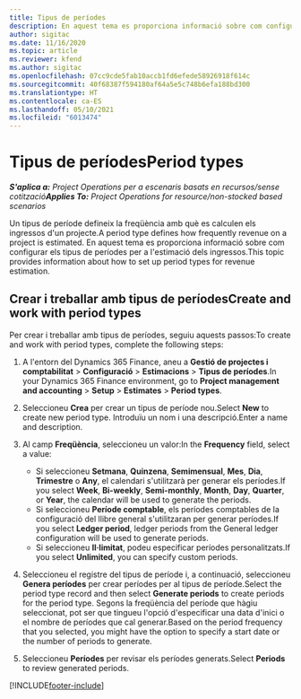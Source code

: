 ```yaml
---
title: Tipus de períodes
description: En aquest tema es proporciona informació sobre com configurar els tipus de períodes per a l'estimació dels ingressos.
author: sigitac
ms.date: 11/16/2020
ms.topic: article
ms.reviewer: kfend
ms.author: sigitac
ms.openlocfilehash: 07cc9cde5fab10accb1fd6efede58926918f614c
ms.sourcegitcommit: 40f68387f594180af64a5e5c748b6efa188bd300
ms.translationtype: HT
ms.contentlocale: ca-ES
ms.lasthandoff: 05/10/2021
ms.locfileid: "6013474"
---
```

# <a name="period-types"></a><span data-ttu-id="f55f1-103">Tipus de períodes</span><span class="sxs-lookup"><span data-stu-id="f55f1-103">Period types</span></span>

<span data-ttu-id="f55f1-104">_**S'aplica a:** Project Operations per a escenaris basats en recursos/sense cotització_</span><span class="sxs-lookup"><span data-stu-id="f55f1-104">_**Applies To:** Project Operations for resource/non-stocked based scenarios_</span></span>

<span data-ttu-id="f55f1-105">Un tipus de període defineix la freqüència amb què es calculen els ingressos d'un projecte.</span><span class="sxs-lookup"><span data-stu-id="f55f1-105">A period type defines how frequently revenue on a project is estimated.</span></span> <span data-ttu-id="f55f1-106">En aquest tema es proporciona informació sobre com configurar els tipus de períodes per a l'estimació dels ingressos.</span><span class="sxs-lookup"><span data-stu-id="f55f1-106">This topic provides information about how to set up period types for revenue estimation.</span></span> 

## <a name="create-and-work-with-period-types"></a><span data-ttu-id="f55f1-107">Crear i treballar amb tipus de períodes</span><span class="sxs-lookup"><span data-stu-id="f55f1-107">Create and work with period types</span></span>
<span data-ttu-id="f55f1-108">Per crear i treballar amb tipus de períodes, seguiu aquests passos:</span><span class="sxs-lookup"><span data-stu-id="f55f1-108">To create and work with period types, complete the following steps:</span></span>

1. <span data-ttu-id="f55f1-109">A l'entorn del Dynamics 365 Finance, aneu a **Gestió de projectes i comptabilitat** > **Configuració** > **Estimacions** > **Tipus de períodes**.</span><span class="sxs-lookup"><span data-stu-id="f55f1-109">In your Dynamics 365 Finance environment, go to **Project management and accounting** > **Setup** > **Estimates** > **Period types**.</span></span>
2. <span data-ttu-id="f55f1-110">Seleccioneu **Crea** per crear un tipus de període nou.</span><span class="sxs-lookup"><span data-stu-id="f55f1-110">Select **New** to create new period type.</span></span> <span data-ttu-id="f55f1-111">Introduïu un nom i una descripció.</span><span class="sxs-lookup"><span data-stu-id="f55f1-111">Enter a name and description.</span></span>
3. <span data-ttu-id="f55f1-112">Al camp **Freqüència**, seleccioneu un valor:</span><span class="sxs-lookup"><span data-stu-id="f55f1-112">In the **Frequency** field, select a value:</span></span>

    - <span data-ttu-id="f55f1-113">Si seleccioneu **Setmana**, **Quinzena**, **Semimensual**, **Mes**, **Dia**, **Trimestre** o **Any**, el calendari s'utilitzarà per generar els períodes.</span><span class="sxs-lookup"><span data-stu-id="f55f1-113">If you select **Week**, **Bi-weekly**, **Semi-monthly**, **Month**, **Day**, **Quarter**, or **Year**, the calendar will be used to generate the periods.</span></span> 
    - <span data-ttu-id="f55f1-114">Si seleccioneu **Període comptable**, els períodes comptables de la configuració del llibre general s'utilitzaran per generar períodes.</span><span class="sxs-lookup"><span data-stu-id="f55f1-114">If you select **Ledger period**, ledger periods from the General ledger configuration will be used to generate periods.</span></span>
    - <span data-ttu-id="f55f1-115">Si seleccioneu **Il·limitat**, podeu especificar períodes personalitzats.</span><span class="sxs-lookup"><span data-stu-id="f55f1-115">If you select **Unlimited**, you can specify custom periods.</span></span>
4. <span data-ttu-id="f55f1-116">Seleccioneu el registre del tipus de període i, a continuació, seleccioneu **Genera períodes** per crear períodes per al tipus de període.</span><span class="sxs-lookup"><span data-stu-id="f55f1-116">Select the period type record and then select **Generate periods** to create periods for the period type.</span></span> <span data-ttu-id="f55f1-117">Segons la freqüència del període que hàgiu seleccionat, pot ser que tingueu l'opció d'especificar una data d'inici o el nombre de períodes que cal generar.</span><span class="sxs-lookup"><span data-stu-id="f55f1-117">Based on the period frequency that you selected, you might have the option to specify a start date or the number of periods to generate.</span></span>
5. <span data-ttu-id="f55f1-118">Seleccioneu **Períodes** per revisar els períodes generats.</span><span class="sxs-lookup"><span data-stu-id="f55f1-118">Select **Periods** to review generated periods.</span></span>



[!INCLUDE[footer-include](../includes/footer-banner.md)]